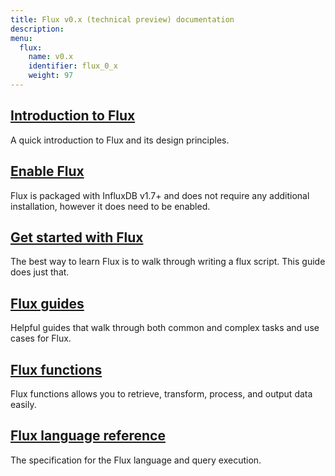 ```yaml
---
title: Flux v0.x (technical preview) documentation
description:
menu:
  flux:
    name: v0.x
    identifier: flux_0_x
    weight: 97
---
```


## [Introduction to Flux](/flux/v0.x/introduction)
A quick introduction to Flux and its design principles.

## [Enable Flux](/flux/v0.x/introduction/installation)
Flux is packaged with InfluxDB v1.7+ and does not require any additional installation,
however it does need to be enabled.

## [Get started with Flux](/flux/v0.x/introduction/getting-started)
The best way to learn Flux is to walk through writing a flux script. This guide does just that.

## [Flux guides](/flux/v0.x/guides)
Helpful guides that walk through both common and complex tasks and use cases for Flux.

## [Flux functions](/flux/v0.x/functions)
Flux functions allows you to retrieve, transform, process, and output data easily.

## [Flux language reference](/flux/v0.x/language)
The specification for the Flux language and query execution.

